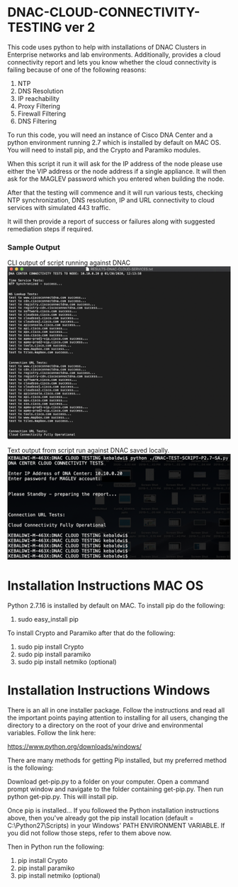 # DNAC-CLOUD-CONNECTIVITY-TESTING ver 2

This code uses python to help with installations of DNAC Clusters in Enterprise networks and lab environments. Additionally, provides a cloud connectivity report and lets you know whether the cloud connectivity is failing because of one of the following reasons:

1. NTP
2. DNS Resolution
3. IP reachability
4. Proxy Filtering
5. Firewall Filtering
6. DNS Filtering

To run this code, you will need an instance of Cisco DNA Center and a python environment running 2.7 which is installed by default on MAC OS. You will need to install pip, and the Crypto and Paramiko modules.

When this script it run it will ask for the IP address of the node please use either the VIP address or the node address if a single appliance. It will then ask for the MAGLEV password which you entered when building the node.

After that the testing will commence and it will run various tests, checking NTP synchronization, DNS resolution, IP and URL  connectivity to cloud services with simulated 443 traffic.

It will then provide a report of success or failures along with suggested remediation steps if required.

### Sample Output
CLI output of script running against DNAC
![json](images/image1.png?raw=true "Import JSON")

Text output from script run against DNAC saved locally.
![json](images/image2.png?raw=true "Import JSON")

# Installation Instructions MAC OS

Python 2.7.16 is installed by default on MAC. To install pip do the following:

1. sudo easy_install pip

To install Crypto and Paramiko after that do the following:

1. sudo pip install Crypto
2. sudo pip install paramiko
3. sudo pip install netmiko (optional)

# Installation Instructions Windows

There is an all in one installer package. Follow the instructions and read all the important points paying attention to installing for all users, changing the directory to a directory on the root of your drive and environmental variables. Follow the link here:

https://www.python.org/downloads/windows/

There are many methods for getting Pip installed, but my preferred method is the following:

Download get-pip.py to a folder on your computer. Open a command prompt window and navigate to the folder containing get-pip.py. Then run python get-pip.py. This will install pip.

Once pip is installed... If you followed the Python installation instructions above, then you've already got the pip install location (default = C:\Python27\Scripts) in your Windows' PATH ENVIRONMENT VARIABLE. If you did not follow those steps, refer to them above now.

Then in Python run the following:

1. pip install Crypto
2. pip install paramiko
3. pip install netmiko (optional)
